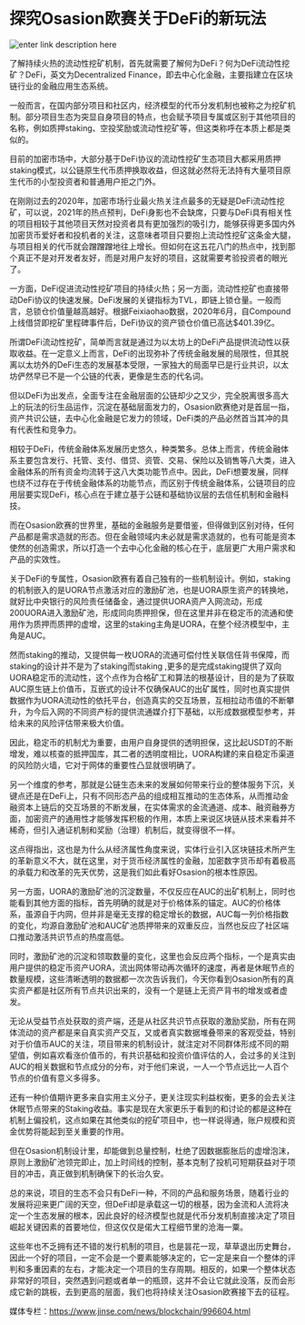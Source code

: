 # **********探究Osasion欧赛关于DeFi的新玩法**********
![enter link description here](https://github.com/AUC-IO/AUC--publicity/blob/main/%E5%9B%BE%E7%89%87/%E6%96%87%E7%AB%A0%E6%8F%92%E5%9B%BE/0222-%E5%B0%81%E9%9D%A2%E5%9B%BE.jpg)

了解持续火热的流动性挖矿机制，首先就需要了解何为DeFi？何为DeFi流动性挖矿？DeFi，英文为Decentralized Finance，即去中心化金融，主要指建立在区块链行业的金融应用生态系统。

一般而言，在国内部分项目和社区内，经济模型的代币分发机制也被称之为挖矿机制。部分项目生态为突显自身项目的特点，也会赋予项目专属或区别于其他项目的名称，例如质押staking、空投奖励或流动性挖矿等，但这类称呼在本质上都是类似的。

目前的加密市场中，大部分基于DeFi协议的流动性挖矿生态项目大都采用质押staking模式，以公链原生代币质押换取收益，但这就必然将无法持有大量项目原生代币的小型投资者和普通用户拒之门外。

在刚刚过去的2020年，加密市场行业最火热关注点最多的无疑是DeFi流动性挖矿，可以说，2021年的热点预判，DeFi身影也不会缺席，只要与DeFi具有相关性的项目相较于其他项目天然对投资者具有更加强烈的吸引力，能够获得更多国内外加密货币爱好者和投机者的关注，这意味者项目只要抱上流动性挖矿这条金大腿，与项目相关的代币就会蹭蹭蹭地往上增长。但如何在这五花八门的热点中，找到那个真正不是对开发者友好，而是对用户友好的项目，这就需要考验投资者的眼光了。

一方面，DeFi促进流动性挖矿项目的持续火热；另一方面，流动性挖矿也直接带动DeFi协议的快速发展。DeFi发展的关键指标为TVL，即链上锁仓量。一般而言，总锁仓价值量越高越好。根据Feixiaohao数据，2020年6月，自Compound上线借贷即挖矿里程碑事件后，DeFi协议的资产锁仓价值已高达$401.39亿。

所谓DeFi流动性挖矿，简单而言就是通过为以太坊上的DeFi产品提供流动性以获取收益。在一定意义上而言，DeFi的出现弥补了传统金融发展的局限性，但其脱离以太坊外的DeFi生态的发展基本受限，一家独大的局面早已是行业共识，以太坊俨然早已不是一个公链的代表，更像是生态的代名词。

但以DeFi为出发点，全面专注在金融层面的公链却少之又少，完全脱离很多高大上的玩法的衍生品运作，沉淀在基础层面发力的，Osasion欧赛绝对是首屈一指，资产共识公链，去中心化金融是它发力的领域，DeFi类的产品必然首当其冲的具有代表性和竞争力。

相较于DeFi，传统金融体系发展历史悠久，种类繁多。总体上而言，传统金融体系主要包含发行、托管、支付、借贷、资管、交易、保险以及销售等八大类，进入金融体系的所有资金均流转于这八大类功能节点中。因此，DeFi想要发展，同样也绕不过存在于传统金融体系的功能节点，而区别于传统金融体系，公链项目的应用层要实现DeFi，核心点在于建立基于公链和基础协议层的去信任机制和金融科技。

而在Osasion欧赛的世界里，基础的金融服务是要借鉴，但得做到区别对待，任何产品都是需求造就的形态。但在金融领域内未必就是需求造就的，也有可能是资本使然的创造需求，所以打造一个去中心化金融的核心在于，底层更广大用户需求和产品的实效性。

关于DeFi的专属性，Osasion欧赛有着自己独有的一些机制设计。例如，staking的机制嵌入的是UORA节点激活对应的激励矿池，也是UORA原生资产的转换地，就好比中央银行的风险责任储备金，通过提供UORA资产入网流动，形成200UORA进入激励矿池，形成同向质押担保，但在这里并非在稳定币的流通和使用作为质押而质押的虚增，这里的staking主角是UORA，在整个经济模型中，主角是AUC。

然而staking的推动，又提供每一枚UORA的流通可偿付性关联信任背书保障，而staking的设计并不是为了staking而staking ,更多的是完成staking提供了双向UORA稳定币的流动性，这个点作为合格矿工和算法的根基设计，目的是为了获取AUC原生链上价值币，互嵌式的设计不仅确保AUC的出矿属性，同时也真实提供数据作为UORA流动性的依托平台，创造真实的交互场景，互相拉动市值的不断攀升，为今后入网的不同资产标的提供流通媒介打下基础，以形成数据模型参考，并给未来的风险评估带来极大价值。

因此，稳定币的机制尤为重要，由用户自身提供的透明担保，这比起USDT的不断增发，难以核查的抵押国库，其二者的透明度相比，UORA构建的来自稳定币渠道的风险防火墙，它对于网体的重要性凸显就很明确了。

另一个维度的参考，那就是公链生态未来的发展如何带来行业的整体服务下沉，关键点还是在DeFi上，只有不同形态产品的组成相互推动的生态体系，从而推动金融资本上链后的交互场景的不断发展，在实体需求的金流通道、成本、融资融券方面，加密资产的通用性才能够发挥积极的作用，本质上来说区块链从技术来看并不稀奇，但引入通证机制和奖励（治理）机制后，就变得很不一样。

这点得指出，这也是为什么从经济属性角度来说，实体行业引入区块链技术所产生的革新意义不大，就在这里，对于货币经济属性的金融，加密数字货币却有着极高的承载力和改革的先天优势，这是我们如此看好Osasion的根本性原因。

另一方面，UORA的激励矿池的沉淀数量，不仅反应在AUC的出矿机制上，同时也能看到其他方面的指标，首先明确的就是对于价格体系的锚定。AUC的价格体系，虽源自于内网，但并非是毫无支撑的稳定增长的数据，AUC每一列价格指数的变化，均源自激励矿池和AUC矿池质押带来的双重反应，当然也反应了社区端口推动激活共识节点的热度高低。

同时，激励矿池的沉淀和领取数量的变化，这里也会反应两个指标，一个是真实由用户提供的稳定币资产UORA，流出网体带动再次循环的速度，再者是休眠节点的数量规模，这些清晰透明的数据都一次次告诉我们，今天你看到Osasion所有的真实资产都是社区所有节点共识出来的，没有一个是链上无资产背书的增发或者虚发。

无论从受益节点处获取的资产端，还是从社区共识节点获取的激励奖励，所有在网体流动的资产都是来自真实资产交互，又或者真实数据堆叠带来的客观受益，特别对于价值币AUC的关注，项目带来的机制设计，就注定对不同群体形成不同的期望值，例如喜欢看涨价值币的，有共识基础和投资价值评估的人，会过多的关注到AUC的相关数据和节点成分的分布，对于他们来说，一人一个节点远比一人百个节点的价值有意义多得多。

还有一种价值期许更多来自实用主义分子，更关注现实利益权衡，更多的会去关注休眠节点带来的Staking收益。事实是现在大家更乐于看到的和讨论的都是这种在机制上偏投机，这点如果在其他类似的挖矿项目中，也一样说得通，账户规模和资金优势将能起到至关重要的作用。

但在Osasion机制设计里，却能做到总量控制，杜绝了因数据膨胀后的虚增泡沫，原则上激励矿池领完即止，加上时间线的控制，基本克制了投机可短期获益对于项目的冲击，真正做到机制确保下的长治久安。

总的来说，项目的生态不会只有DeFi一种，不同的产品和服务场景，随着行业的发展将迎来更广阔的天空，但DeFi却是承载这一切的根基，因为金流和人流将决定一个生态发展的根本，因此良好的经济模型也就是代币分发机制直接决定了项目崛起关键因素的首要地位，但这仅仅是偌大工程细节里的沧海一粟。

这些年也不乏拥有还不错的发行机制的项目，也是昙花一现，草草退出历史舞台，因此一个好的项目，一定不会是一个要素能够决定的，它一定是来自一个整体的评判和多重因素的左右，才能决定一个项目的生存周期。相反的，如果一个整体状态非常好的项目，突然遇到问题或者单一的瓶颈，这并不会让它就此没落，反而会形成它新的跳板，去到更高的层面，我们也将持续关注Osasion欧赛接下去的征程。

媒体专栏：https://www.jinse.com/news/blockchain/996604.html
